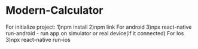 # Modern-Calculator
For initialize project:
1)npm install
2)npm link
For android
3)npx react-native run-android - run app on simulator or real device(if it connected)
For Ios
3)npx react-native run-ios
